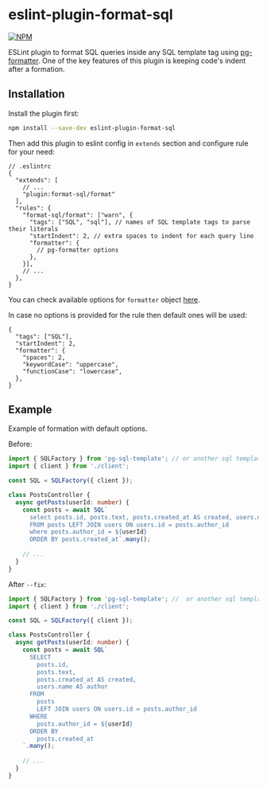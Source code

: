 # eslint-plugin-format-sql

[![NPM][npm-icon]][npm-url]

ESLint plugin to format SQL queries inside any SQL template tag using [pg-formatter](https://github.com/gajus/pg-formatter). One of the key features of this plugin is keeping code's indent after a formation.

## Installation
Install the plugin first:
```bash
npm install --save-dev eslint-plugin-format-sql
```

Then add this plugin to eslint config in `extends` section and configure rule for your need:
```json5
// .eslintrc
{
  "extends": [
    // ...
    "plugin:format-sql/format"
  ],
  "rules": {
    "format-sql/format": ["warn", {
      "tags": ["SQL", "sql"], // names of SQL template tags to parse their literals
      "startIndent": 2, // extra spaces to indent for each query line
      "formatter": { 
        // pg-formatter options
      },
    }],
    // ...
  },
}
```
You can check available options for `formatter` object [here](https://github.com/gajus/pg-formatter).

In case no options is provided for the rule then default ones will be used:
```json5
{
  "tags": ["SQL"],
  "startIndent": 2,
  "formatter": {
    "spaces": 2,
    "keywordCase": "uppercase",
    "functionCase": "lowercase",
  },
}
```

## Example

Example of formation with default options.

Before:
```typescript
import { SQLFactory } from 'pg-sql-template'; // or another sql template library
import { client } from './client';

const SQL = SQLFactory({ client });

class PostsController {
  async getPosts(userId: number) {
    const posts = await SQL`
      select posts.id, posts.text, posts.created_at AS created, users.name AS author 
      FROM posts LEFT JOIN users ON users.id = posts.author_id
      where posts.author_id = ${userId}
      ORDER BY posts.created_at`.many();
    
    // ...
  }
}
```

After `--fix`:
```typescript
import { SQLFactory } from 'pg-sql-template'; //  or another sql template library
import { client } from './client';

const SQL = SQLFactory({ client });

class PostsController {
  async getPosts(userId: number) {
    const posts = await SQL`
      SELECT
        posts.id,
        posts.text,
        posts.created_at AS created,
        users.name AS author
      FROM
        posts
        LEFT JOIN users ON users.id = posts.author_id
      WHERE
        posts.author_id = ${userId}
      ORDER BY
        posts.created_at
    `.many();
    
    // ...
  }
}

```

[npm-url]: https://www.npmjs.com/package/eslint-plugin-format-sql
[npm-icon]: https://img.shields.io/npm/v/eslint-plugin-format-sql.svg?logo=npm&logoColor=fff&label=NPM+package&color=limegreen
